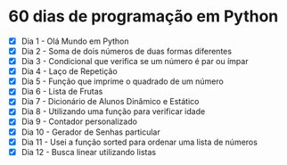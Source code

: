 # 60 dias de programação em Python

- [X] Dia 1 - Olá Mundo em Python
- [X] Dia 2 - Soma de dois números de duas formas diferentes
- [X] Dia 3 - Condicional que verifica se um número é par ou ímpar
- [X] Dia 4 - Laço de Repetição
- [X] Dia 5 - Função que imprime o quadrado de um número
- [X] Dia 6 - Lista de Frutas
- [X] Dia 7 - Dicionário de Alunos Dinâmico e Estático
- [X] Dia 8 - Utilizando uma função para verificar idade
- [X] Dia 9 - Contador personalizado
- [X] Dia 10 - Gerador de Senhas particular
- [X] Dia 11 - Usei a função sorted para ordenar uma lista de números
- [X] Dia 12 - Busca linear utilizando listas
